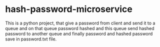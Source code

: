 # hash-password-microservice
This is a python project, that give a password from client and send it to a queue and on that queue password hashed and this queue send hashed password  to another queue and finally password and hashed password save in password.txt file.
